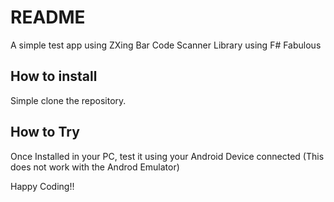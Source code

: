 # README

A simple test app using ZXing Bar Code Scanner Library using F# Fabulous

## How to install

Simple clone the repository.

## How to Try

Once Installed in your PC, test it using your Android Device connected (This does not work with the Androd Emulator)

Happy Coding!!
